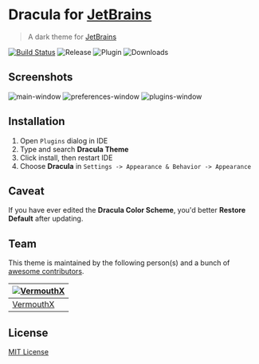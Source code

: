 # Dracula for [JetBrains](https://www.jetbrains.com/)
> A dark theme for [JetBrains](https://www.jetbrains.com/)

[![Build Status](https://dev.azure.com/vermouth7devil/dracula-theme/_apis/build/status/WhiteVermouth.jetbrains-dracula?branchName=master)](https://dev.azure.com/vermouth7devil/dracula-theme/_build/latest?definitionId=1&branchName=master)
![Release](https://img.shields.io/github/release/WhiteVermouth/jetbrains-dracula.svg)
![Plugin](https://img.shields.io/jetbrains/plugin/v/com.vermouthx.idea.svg)
![Downloads](https://img.shields.io/jetbrains/plugin/d/com.vermouthx.idea.svg)

## Screenshots

![main-window](https://raw.githubusercontent.com/WhiteVermouth/jetbrains-dracula/master/docs/screenshots/dracula-main-window.png)
![preferences-window](https://raw.githubusercontent.com/WhiteVermouth/jetbrains-dracula/master/docs/screenshots/draclua-preferences-window.png)
![plugins-window](https://raw.githubusercontent.com/WhiteVermouth/jetbrains-dracula/master/docs/screenshots/dracula-plugins-window.png)

## Installation

1. Open `Plugins` dialog in IDE
2. Type and search **Dracula Theme**
3. Click install, then restart IDE
4. Choose **Dracula** in `Settings -> Appearance & Behavior -> Appearance` 

## Caveat

If you have ever edited the **Dracula Color Scheme**, you'd better **Restore Default** after updating.

## Team

This theme is maintained by the following person(s) and a bunch of [awesome contributors](https://github.com/dracula/jetbrains/graphs/contributors).

|[![VermouthX](https://avatars.githubusercontent.com/u/13076049?v=3&s=70)](https://github.com/WhiteVermouth)
|---
|[VermouthX](https://github.com/WhiteVermouth)


## License

[MIT License](./LICENSE)